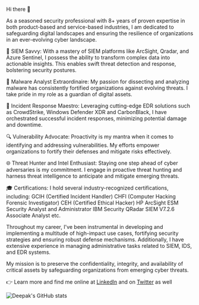Hi there 👋

As a seasoned security professional with 8+ years of proven expertise in both product-based and service-based industries, I am dedicated to safeguarding digital landscapes and ensuring the resilience of organizations in an ever-evolving cyber landscape.

🔐 SIEM Savvy: With a mastery of SIEM platforms like ArcSight, Qradar, and Azure Sentinel, I possess the ability to transform complex data into actionable insights. This enables swift threat detection and response, bolstering security postures.

🦠 Malware Analyst Extraordinaire: My passion for dissecting and analyzing malware has consistently fortified organizations against evolving threats. I take pride in my role as a guardian of digital assets.

🚨 Incident Response Maestro: Leveraging cutting-edge EDR solutions such as CrowdStrike, Windows Defender XDR and CarbonBlack, I have orchestrated successful incident responses, minimizing potential damage and downtime.

🔍 Vulnerability Advocate: Proactivity is my mantra when it comes to identifying and addressing vulnerabilities. My efforts empower organizations to fortify their defenses and mitigate risks effectively.

🌐 Threat Hunter and Intel Enthusiast: Staying one step ahead of cyber adversaries is my commitment. I engage in proactive threat hunting and harness threat intelligence to anticipate and mitigate emerging threats.

🎓 Certifications: I hold several industry-recognized certifications, including:
GCIH (Certified Incident Handler)
CHFI (Computer Hacking Forensic Investigator)
CEH (Certified Ethical Hacker)
HP ArcSight ESM Security Analyst and Administrator
IBM Security QRadar SIEM V7.2.6 Associate Analyst etc. 

Throughout my career, I've been instrumental in developing and implementing a multitude of high-impact use cases, fortifying security strategies and ensuring robust defense mechanisms. Additionally, I have extensive experience in managing administrative tasks related to SIEM, IDS, and EDR systems.

My mission is to preserve the confidentiality, integrity, and availability of critical assets by safeguarding organizations from emerging cyber threats.

👉‍ Learn more and find me online at [Linkedln](https://www.linkedin.com/in/deepak2/) and on [Twitter](https://x.com/home) as well

 <!--![Deepak's GitHub stats](https://github-readme-stats.vercel.app/api?username=deepakray184&count_private=true&show_icons=true)-->
![Deepak's GitHub stats](https://github-readme-stats.vercel.app/api?username=deepakray184&show=reviews,discussions_started,discussions_answered,prs_merged,prs_merged_percentage)
 <!--![Deepak's most used languages](https://github-readme-stats.vercel.app/api/top-langs/?username=deepakray184&layout=compact&langs_count=8)-->



